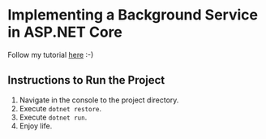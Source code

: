 # Implementing a Background Service in ASP.NET Core

Follow my tutorial [here]() :-)

## Instructions to Run the Project

1. Navigate in the console to the project directory.
1. Execute `dotnet restore`.
1. Execute `dotnet run`.
1. Enjoy life.
